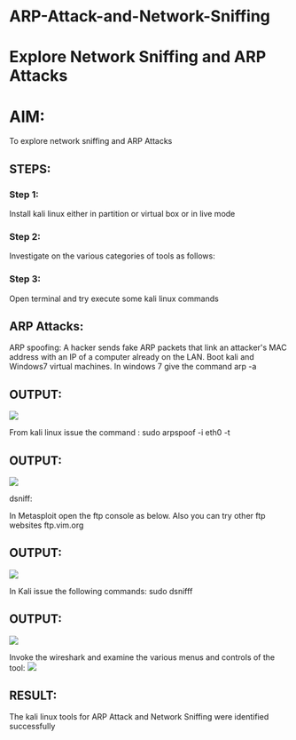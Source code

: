 # ARP-Attack-and-Network-Sniffing
# Explore Network Sniffing and ARP Attacks

# AIM:

To explore network sniffing and ARP Attacks

## STEPS:

### Step 1:

Install kali linux either in partition or virtual box or in live mode

### Step 2:

Investigate on the various categories of tools as follows:


### Step 3:
Open terminal and try execute some kali linux commands

## ARP Attacks:  
ARP spoofing: A hacker sends fake ARP packets that link an attacker's MAC address with an IP of a computer already on the LAN. 
Boot kali and Windows7 virtual machines.
In windows 7 give the command arp -a
## OUTPUT:
![](1.png)

From kali linux issue the command :
sudo arpspoof -i eth0 -t <target system> <gateway>
## OUTPUT:
![](2.png)

 dsniff:






In Metasploit open the ftp console as below. Also you can try other ftp websites ftp.vim.org
## OUTPUT:
![](3.png)



In Kali issue the following commands:
sudo dsnifff
## OUTPUT:
![](4.png)

Invoke the wireshark and examine the various menus  and controls of the tool:
![](5.png)
## RESULT:
The kali linux tools for ARP Attack and Network Sniffing were identified successfully

